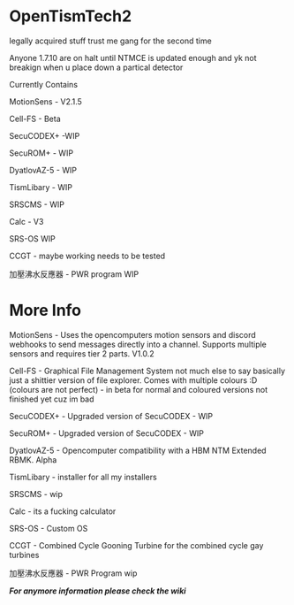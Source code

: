 # OpenTismTech2
legally acquired stuff trust me gang for the second time

Anyone 1.7.10 are on halt until NTMCE is updated enough and yk not breakign when u place down a partical detector

Currently Contains

MotionSens - V2.1.5

Cell-FS - Beta

SecuCODEX+ -WIP

SecuROM+ - WIP

DyatlovAZ-5 - WIP

TismLibary - WIP

SRSCMS - WIP

Calc - V3

SRS-OS WIP

CCGT - maybe working needs to be tested

加壓沸水反應器 - PWR program WIP

# More Info

MotionSens - Uses the opencomputers motion sensors and discord webhooks to send messages directly into a channel. Supports multiple sensors and requires tier 2 parts. V1.0.2

Cell-FS - Graphical File Management System not much else to say basically just a shittier version of file explorer. Comes with multiple colours :D (colours are not perfect) - in beta for normal and coloured versions not finished yet cuz im bad

SecuCODEX+ - Upgraded version of SecuCODEX - WIP

SecuROM+ - Upgraded version of SecuCODEX - WIP

DyatlovAZ-5 - Opencomputer compatibility with a HBM NTM Extended RBMK. Alpha

TismLibary - installer for all my installers

SRSCMS - wip 

Calc - its a fucking calculator

SRS-OS - Custom OS

CCGT - Combined Cycle Gooning Turbine for the combined cycle gay turbines

加壓沸水反應器 - PWR Program wip

***For anymore information please check the wiki***

